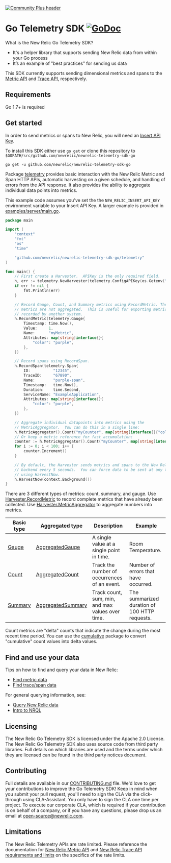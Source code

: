 [![Community Plus header](https://github.com/newrelic/opensource-website/raw/master/src/images/categories/Community_Plus.png)](https://opensource.newrelic.com/oss-category/#community-plus)

# Go Telemetry SDK [![GoDoc](https://godoc.org/github.com/newrelic/newrelic-telemetry-sdk-go?status.svg)](https://godoc.org/github.com/newrelic/newrelic-telemetry-sdk-go)

What is the New Relic Go Telemetry SDK?

* It's a helper library that supports sending New Relic data from within your Go process
* It’s an example of "best practices" for sending us data

This SDK currently supports sending dimensional metrics and spans to the [Metric API](https://docs.newrelic.com/docs/data-ingest-apis/get-data-new-relic/metric-api/introduction-metric-api) and [Trace API](https://docs.newrelic.com/docs/understand-dependencies/distributed-tracing/trace-api/introduction-trace-api), respectively.


## Requirements

Go 1.7+ is required


## Get started

In order to send metrics or spans to New Relic, you will need an [Insert API Key](https://docs.newrelic.com/docs/apis/get-started/intro-apis/types-new-relic-api-keys#event-insert-key).

To install this SDK either use `go get` or clone this repository to
`$GOPATH/src/github.com/newrelic/newrelic-telemetry-sdk-go`

```
go get -u github.com/newrelic/newrelic-telemetry-sdk-go
```

Package
[telemetry](https://godoc.org/github.com/newrelic/newrelic-telemetry-sdk-go/telemetry)
provides basic interaction with the New Relic Metric and Span HTTP APIs,
automatic harvesting on a given schedule, and handling of errors from the API
response.  It also provides the ability to aggregate individual data points into
metrics.

This example code assumes you've set the the `NEW_RELIC_INSERT_API_KEY`
environment variable to your Insert API Key.  A larger example is
provided in
[examples/server/main.go](./examples/server/main.go).

```go
package main

import (
	"context"
	"fmt"
	"os"
	"time"

	"github.com/newrelic/newrelic-telemetry-sdk-go/telemetry"
)

func main() {
	// First create a Harvester.  APIKey is the only required field.
	h, err := telemetry.NewHarvester(telemetry.ConfigAPIKey(os.Getenv("NEW_RELIC_INSERT_API_KEY")))
	if err != nil {
		fmt.Println(err)
	}

	// Record Gauge, Count, and Summary metrics using RecordMetric. These
	// metrics are not aggregated.  This is useful for exporting metrics
	// recorded by another system.
	h.RecordMetric(telemetry.Gauge{
		Timestamp: time.Now(),
		Value:     1,
		Name:      "myMetric",
		Attributes: map[string]interface{}{
			"color": "purple",
		},
	})

	// Record spans using RecordSpan.
	h.RecordSpan(telemetry.Span{
		ID:          "12345",
		TraceID:     "67890",
		Name:        "purple-span",
		Timestamp:   time.Now(),
		Duration:    time.Second,
		ServiceName: "ExampleApplication",
		Attributes: map[string]interface{}{
			"color": "purple",
		},
	})

	// Aggregate individual datapoints into metrics using the
	// MetricAggregator.  You can do this in a single line:
	h.MetricAggregator().Count("myCounter", map[string]interface{}{"color": "pink"}).Increment()
	// Or keep a metric reference for fast accumulation:
	counter := h.MetricAggregator().Count("myCounter", map[string]interface{}{"color": "pink"})
	for i := 0; i < 100; i++ {
		counter.Increment()
	}

	// By default, the Harvester sends metrics and spans to the New Relic
	// backend every 5 seconds.  You can force data to be sent at any time
	// using HarvestNow.
	h.HarvestNow(context.Background())
}
```

There are 3 different types of metrics: count, summary, and gauge.  Use
[Harvester.RecordMetric](https://godoc.org/github.com/newrelic/newrelic-telemetry-sdk-go/telemetry#Harvester.RecordMetric)
to record complete metrics that have already been collected. Use
[Harvester.MetricAggregator](https://godoc.org/github.com/newrelic/newrelic-telemetry-sdk-go/telemetry#Harvester.MetricAggregator)
to aggregate numbers into metrics.

| Basic type | Aggregated type | Description | Example |
| ----------- | ----------------- | ----------- | ------- |
| [Gauge](https://godoc.org/github.com/newrelic/newrelic-telemetry-sdk-go/telemetry#Gauge) | [AggregatedGauge](https://godoc.org/github.com/newrelic/newrelic-telemetry-sdk-go/telemetry#AggregatedGauge) | A single value at a single point in time. | Room Temperature. |
| [Count](https://godoc.org/github.com/newrelic/newrelic-telemetry-sdk-go/telemetry#Count) | [AggregatedCount](https://godoc.org/github.com/newrelic/newrelic-telemetry-sdk-go/telemetry#AggregatedCount) | Track the number of occurrences of an event. | Number of errors that have occurred. |
| [Summary](https://godoc.org/github.com/newrelic/newrelic-telemetry-sdk-go/telemetry#Summary) | [AggregatedSummary](https://godoc.org/github.com/newrelic/newrelic-telemetry-sdk-go/telemetry#AggregatedSummary) | Track count, sum, min, and max values over time. | The summarized duration of 100 HTTP requests. |

Count metrics are "delta" counts that indicate the change during the most recent
time period.  You can use the
[cumulative](https://godoc.org/github.com/newrelic/newrelic-telemetry-sdk-go/telemetry)
package to convert "cumulative" count values into delta values.

## Find and use your data

Tips on how to find and query your data in New Relic:
- [Find metric data](https://docs.newrelic.com/docs/data-ingest-apis/get-data-new-relic/metric-api/introduction-metric-api#find-data)
- [Find trace/span data](https://docs.newrelic.com/docs/understand-dependencies/distributed-tracing/trace-api/introduction-trace-api#view-data)

For general querying information, see:
- [Query New Relic data](https://docs.newrelic.com/docs/using-new-relic/data/understand-data/query-new-relic-data)
- [Intro to NRQL](https://docs.newrelic.com/docs/query-data/nrql-new-relic-query-language/getting-started/introduction-nrql)

## Licensing

The New Relic Go Telemetry SDK is licensed under the Apache 2.0 License.
The New Relic Go Telemetry SDK also uses source code from third party
libraries. Full details on which libraries are used and the terms under
which they are licensed can be found in the third party notices document.


## Contributing

Full details are available in our [CONTRIBUTING.md](CONTRIBUTING.md)
file. We'd love to get your contributions to improve the Go Telemetry SDK! Keep in mind when you
submit your pull request, you'll need to sign the CLA via the click-through
using CLA-Assistant. You only have to sign the CLA one time per project.
To execute our corporate CLA, which is required if your contribution is on
behalf of a company, or if you have any questions, please drop us an email
at open-source@newrelic.com.


## Limitations

The New Relic Telemetry APIs are rate limited. Please reference the documentation for [New Relic Metric API](https://docs.newrelic.com/docs/introduction-new-relic-metric-api) and [New Relic Trace API requirements and
limits](https://docs.newrelic.com/docs/apm/distributed-tracing/trace-api/trace-api-general-requirements-limits) on the specifics of the rate limits.

